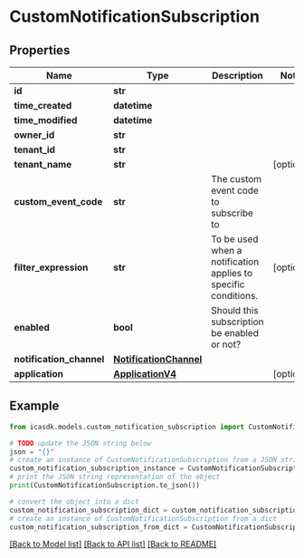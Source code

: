 # CustomNotificationSubscription


## Properties

Name | Type | Description | Notes
------------ | ------------- | ------------- | -------------
**id** | **str** |  | 
**time_created** | **datetime** |  | 
**time_modified** | **datetime** |  | 
**owner_id** | **str** |  | 
**tenant_id** | **str** |  | 
**tenant_name** | **str** |  | [optional] 
**custom_event_code** | **str** | The custom event code to subscribe to | 
**filter_expression** | **str** | To be used when a notification applies to specific conditions. | [optional] 
**enabled** | **bool** | Should this subscription be enabled or not? | 
**notification_channel** | [**NotificationChannel**](NotificationChannel.md) |  | 
**application** | [**ApplicationV4**](ApplicationV4.md) |  | [optional] 

## Example

```python
from icasdk.models.custom_notification_subscription import CustomNotificationSubscription

# TODO update the JSON string below
json = "{}"
# create an instance of CustomNotificationSubscription from a JSON string
custom_notification_subscription_instance = CustomNotificationSubscription.from_json(json)
# print the JSON string representation of the object
print(CustomNotificationSubscription.to_json())

# convert the object into a dict
custom_notification_subscription_dict = custom_notification_subscription_instance.to_dict()
# create an instance of CustomNotificationSubscription from a dict
custom_notification_subscription_from_dict = CustomNotificationSubscription.from_dict(custom_notification_subscription_dict)
```
[[Back to Model list]](../README.md#documentation-for-models) [[Back to API list]](../README.md#documentation-for-api-endpoints) [[Back to README]](../README.md)


